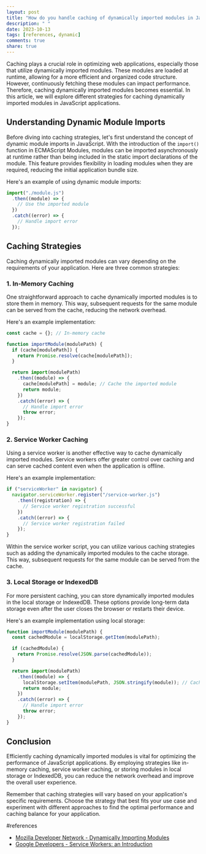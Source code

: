 ```yaml
---
layout: post
title: "How do you handle caching of dynamically imported modules in JavaScript applications?"
description: " "
date: 2023-10-13
tags: [references, dynamic]
comments: true
share: true
---
```


Caching plays a crucial role in optimizing web applications, especially those that utilize dynamically imported modules. These modules are loaded at runtime, allowing for a more efficient and organized code structure. However, continuously fetching these modules can impact performance. Therefore, caching dynamically imported modules becomes essential. In this article, we will explore different strategies for caching dynamically imported modules in JavaScript applications.

## Understanding Dynamic Module Imports

Before diving into caching strategies, let's first understand the concept of dynamic module imports in JavaScript. With the introduction of the `import()` function in ECMAScript Modules, modules can be imported asynchronously at runtime rather than being included in the static import declarations of the module. This feature provides flexibility in loading modules when they are required, reducing the initial application bundle size.

Here's an example of using dynamic module imports:

```javascript
import("./module.js")
  .then((module) => {
    // Use the imported module
  })
  .catch((error) => {
    // Handle import error
  });
```

## Caching Strategies

Caching dynamically imported modules can vary depending on the requirements of your application. Here are three common strategies:

### 1. In-Memory Caching

One straightforward approach to cache dynamically imported modules is to store them in memory. This way, subsequent requests for the same module can be served from the cache, reducing the network overhead.

Here's an example implementation:

```javascript
const cache = {}; // In-memory cache

function importModule(modulePath) {
  if (cache[modulePath]) {
    return Promise.resolve(cache[modulePath]);
  }

  return import(modulePath)
    .then((module) => {
      cache[modulePath] = module; // Cache the imported module
      return module;
    })
    .catch((error) => {
      // Handle import error
      throw error;
    });
}
```

### 2. Service Worker Caching

Using a service worker is another effective way to cache dynamically imported modules. Service workers offer greater control over caching and can serve cached content even when the application is offline.

Here's an example implementation:

```javascript
if ("serviceWorker" in navigator) {
  navigator.serviceWorker.register("/service-worker.js")
    .then((registration) => {
      // Service worker registration successful
    })
    .catch((error) => {
      // Service worker registration failed
    });
}
```

Within the service worker script, you can utilize various caching strategies such as adding the dynamically imported modules to the cache storage. This way, subsequent requests for the same module can be served from the cache.

### 3. Local Storage or IndexedDB

For more persistent caching, you can store dynamically imported modules in the local storage or IndexedDB. These options provide long-term data storage even after the user closes the browser or restarts their device.

Here's an example implementation using local storage:

```javascript
function importModule(modulePath) {
  const cachedModule = localStorage.getItem(modulePath);

  if (cachedModule) {
    return Promise.resolve(JSON.parse(cachedModule));
  }

  return import(modulePath)
    .then((module) => {
      localStorage.setItem(modulePath, JSON.stringify(module)); // Cache the imported module
      return module;
    })
    .catch((error) => {
      // Handle import error
      throw error;
    });
}
```

## Conclusion

Efficiently caching dynamically imported modules is vital for optimizing the performance of JavaScript applications. By employing strategies like in-memory caching, service worker caching, or storing modules in local storage or IndexedDB, you can reduce the network overhead and improve the overall user experience.

Remember that caching strategies will vary based on your application's specific requirements. Choose the strategy that best fits your use case and experiment with different approaches to find the optimal performance and caching balance for your application.

#references
- [Mozilla Developer Network - Dynamically Importing Modules](https://developer.mozilla.org/en-US/docs/Web/JavaScript/Guide/Modules#dynamic_imports)
- [Google Developers - Service Workers: an Introduction](https://developers.google.com/web/fundamentals/primers/service-workers)